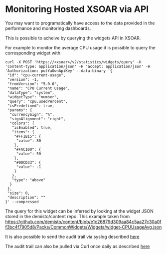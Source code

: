 # Monitoring Hosted XSOAR via API

You may want to programatically have access to the data provided in the performance and monitoring dashboards.

This is possible to acheive by querying the widgets API in XSOAR.

For example to monitor the average CPU usage it is possible to query the corresponding widget with 


```
curl -X POST 'https://<xsoar>/v2/statistics/widgets/query' -H 'content-type: application/json' -H 'accept: application/json' -H 'Authorization: putYaOwnApiKey' --data-binary '{
 "id": "cpu-current-usage",
 "version": -1,
 "fromVersion": "5.0.0",
 "name": "CPU Current Usage",
 "dataType": "system",
 "widgetType": "number",
 "query": "cpu.usedPercent",
 "isPredefined": true,
 "params": {
  "currencySign": "%",
  "signAlignment": "right",
  "colors": {
   "isEnabled": true,
   "items": {
    "#FF1B15": {
     "value": 80
    },
    "#FAC100": {
     "value": 50
    },
    "#00CD33": {
     "value": -1
    }
   },
   "type": "above"
  }
 },
 "size": 0,
 "description": ""
}' --compressed
```

The query for this widget can be inferred by looking at the widget JSON stored in the demisto/content repo.
This example taken from <https://github.com/demisto/content/blob/e1c26879d309aa84c5aa27c30a0ff3bc4f7905d8/Packs/CommonWidgets/Widgets/widget-CPUUsageAvg.json>

It is also possible to send the audit trail via syslog described [here](https://docs.paloaltonetworks.com/cortex/cortex-xsoar/5-5/cortex-xsoar-admin/logs/send-the-audit-trail-to-an-external-log-service)

The audit trail can also be pulled via Curl once daily as described [here](https://docs.paloaltonetworks.com/cortex/cortex-xsoar/6-2/cortex-xsoar-admin/logs/audit-trail.html)
